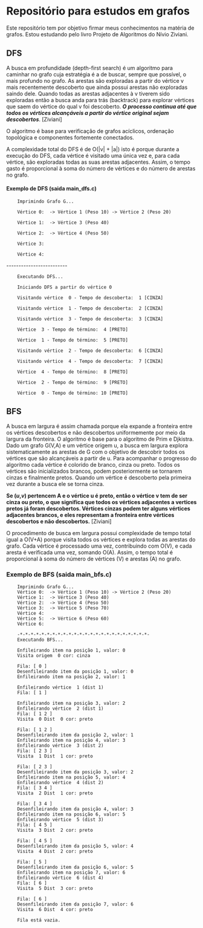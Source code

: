 # Repositório para estudos em grafos

Este repositório tem por objetivo firmar meus conhecimentos na matéria de grafos. Estou estudando pelo livro Projeto de Algoritmos do Nívio Ziviani.

## DFS 

A busca em profundidade (depth-first search) é um algoritmo para caminhar no grafo cuja estratégia é a de buscar, sempre que possível, o mais profundo no grafo. As arestas são exploradas a partir do vértice v mais recentemente descoberto que ainda possui arestas não exploradas saindo dele. Quando todas as arestas adjacentes à v tiverem sido exploradas então a busca anda para trás (backtrack) para explorar vértices que saem do vértice do qual v foi descoberto. ***O processo continua até que todos os vértices alcançáveis a partir do vértice original sejam descobertos***. [Ziviani]

O algoritmo é base para verificação de grafos acíclicos, ordenação topológica e componentes fortemente conectados.

A complexidade total do DFS é de O(|v| + |a|) isto é porque durante a execução do DFS, cada vértice é visitado uma única vez e, para cada vértice, são exploradas todas as suas arestas adjacentes. Assim, o tempo gasto é proporcional à soma do número de vértices e do número de arestas no grafo.

#### Exemplo de DFS (saida main_dfs.c)

        Imprimindo Grafo G...

        Vértice 0:  -> Vértice 1 (Peso 10) -> Vértice 2 (Peso 20)

        Vértice 1:  -> Vértice 3 (Peso 40)

        Vértice 2:  -> Vértice 4 (Peso 50)

        Vértice 3: 

        Vértice 4: 

-*-*-*-*-*-*-*-*-*-*-*-*-*-*-*-*-*-*-*-*-*-*-*-*-

        Executando DFS...   

        Iniciando DFS a partir do vértice 0
        
        Visitando vértice  0 - Tempo de descoberta:  1 [CINZA]

        Visitando vértice  1 - Tempo de descoberta:  2 [CINZA]
        
        Visitando vértice  3 - Tempo de descoberta:  3 [CINZA]
        
        Vértice  3 - Tempo de término:  4 [PRETO]
        
        Vértice  1 - Tempo de término:  5 [PRETO]

        Visitando vértice  2 - Tempo de descoberta:  6 [CINZA]

        Visitando vértice  4 - Tempo de descoberta:  7 [CINZA]
        
        Vértice  4 - Tempo de término:  8 [PRETO]

        Vértice  2 - Tempo de término:  9 [PRETO]

        Vértice  0 - Tempo de término: 10 [PRETO]

## BFS

A busca em largura é assim chamada porque ela expande a fronteira entre os vértices descobertos e não descobertos uniformemente por meio da largura da fronteira. O algoritmo é base para o algoritmo de Prim e Djkistra. Dado um grafo G(V,A) e um vértice origem u, a busca em largura explora sistematicamente as arestas de G com o objetivo de descobrir todos os vértices que são alcançáveis a partir de u. Para acompanhar o progresso do algoritmo cada vértice é colorido de branco, cinza ou preto. Todos os vértices são inicializados brancos, podem posteriormente se tornarem cinzas e finalmente pretos. Quando um vértice é descoberto pela primeira vez durante a busca ele se torna cinza.

**Se (*u*,*v*) pertencem A e o vértice u é preto, então o vértice v tem de ser cinza ou preto, o que significa que todos os vértices adjacentes a vertices pretos já foram descobertos. Vértices cinzas podem ter alguns vértices adjacentes brancos, e eles representam a fronteira entre vértices descobertos e não descobertos.** [Ziviani]

O procedimento de busca em largura possui complexidade de tempo total igual a O(V+A) porque visita todos os vértices e explora todas as arestas do grafo. Cada vértice é processado uma vez, contribuindo com O(V), e cada aresta é verificada uma vez, somando O(A). Assim, o tempo total é proporcional à soma do número de vértices (V) e arestas (A) no grafo.

### Exemplo de BFS (saida main_bfs.c)

        Imprimindo Grafo G...
        Vértice 0:  -> Vértice 1 (Peso 10) -> Vértice 2 (Peso 20)
        Vértice 1:  -> Vértice 3 (Peso 40)
        Vértice 2:  -> Vértice 4 (Peso 50)
        Vértice 3:  -> Vértice 5 (Peso 70)
        Vértice 4: 
        Vértice 5:  -> Vértice 6 (Peso 60)
        Vértice 6: 

        -*-*-*-*-*-*-*-*-*-*-*-*-*-*-*-*-*-*-*-*-*-*-*-*-
        Executando BFS...
        
        Enfileirando item na posição 1, valor: 0
        Visita origem  0 cor: cinza

        Fila: [ 0 ]
        Desenfileirando item da posição 1, valor: 0
        Enfileirando item na posição 2, valor: 1
        
        Enfileirando vértice  1 (dist 1)
        Fila: [ 1 ]
        
        Enfileirando item na posição 3, valor: 2
        Enfileirando vértice  2 (dist 1)
        Fila: [ 1 2 ]
        Visita  0 Dist  0 cor: preto

        Fila: [ 1 2 ]
        Desenfileirando item da posição 2, valor: 1
        Enfileirando item na posição 4, valor: 3
        Enfileirando vértice  3 (dist 2)
        Fila: [ 2 3 ]
        Visita  1 Dist  1 cor: preto

        Fila: [ 2 3 ]
        Desenfileirando item da posição 3, valor: 2
        Enfileirando item na posição 5, valor: 4
        Enfileirando vértice  4 (dist 2)
        Fila: [ 3 4 ]
        Visita  2 Dist  1 cor: preto

        Fila: [ 3 4 ]
        Desenfileirando item da posição 4, valor: 3
        Enfileirando item na posição 6, valor: 5
        Enfileirando vértice  5 (dist 3)
        Fila: [ 4 5 ]
        Visita  3 Dist  2 cor: preto

        Fila: [ 4 5 ]
        Desenfileirando item da posição 5, valor: 4
        Visita  4 Dist  2 cor: preto

        Fila: [ 5 ]
        Desenfileirando item da posição 6, valor: 5
        Enfileirando item na posição 7, valor: 6
        Enfileirando vértice  6 (dist 4)
        Fila: [ 6 ]
        Visita  5 Dist  3 cor: preto

        Fila: [ 6 ]
        Desenfileirando item da posição 7, valor: 6
        Visita  6 Dist  4 cor: preto

        Fila está vazia.
